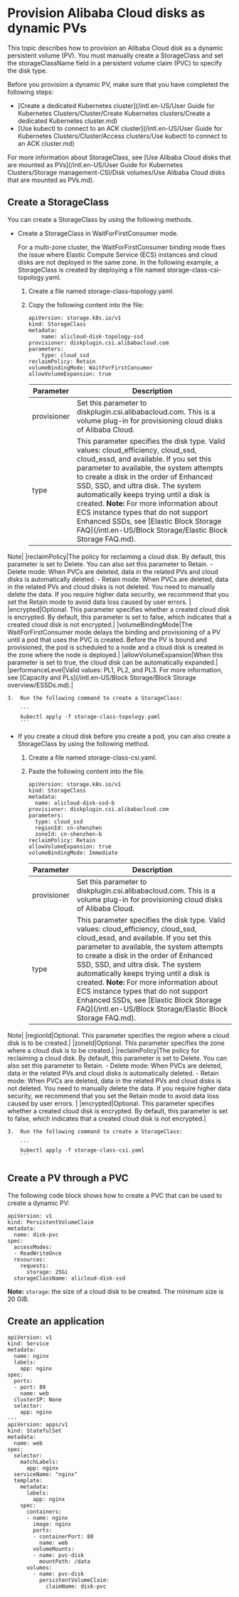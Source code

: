 # Provision Alibaba Cloud disks as dynamic PVs

This topic describes how to provision an Alibaba Cloud disk as a dynamic persistent volume \(PV\). You must manually create a StorageClass and set the storageClassName field in a persistent volume claim \(PVC\) to specify the disk type.

Before you provision a dynamic PV, make sure that you have completed the following steps:

-   [Create a dedicated Kubernetes cluster](/intl.en-US/User Guide for Kubernetes Clusters/Cluster/Create Kubernetes clusters/Create a dedicated Kubernetes cluster.md)
-   [Use kubectl to connect to an ACK cluster](/intl.en-US/User Guide for Kubernetes Clusters/Cluster/Access clusters/Use kubectl to connect to an ACK cluster.md)

For more information about StorageClass, see [Use Alibaba Cloud disks that are mounted as PVs](/intl.en-US/User Guide for Kubernetes Clusters/Storage management-CSI/Disk volumes/Use Alibaba Cloud disks that are mounted as PVs.md).

## Create a StorageClass

You can create a StorageClass by using the following methods.

-   Create a StorageClass in WaitForFirstConsumer mode.

    For a multi-zone cluster, the WaitForFirstConsumer binding mode fixes the issue where Elastic Compute Service \(ECS\) instances and cloud disks are not deployed in the same zone. In the following example, a StorageClass is created by deploying a file named storage-class-csi-topology.yaml.

    1.  Create a file named storage-class-topology.yaml.
    2.  Copy the following content into the file:

        ```
        apiVersion: storage.k8s.io/v1
        kind: StorageClass
        metadata:
            name: alicloud-disk-topology-ssd
        provisioner: diskplugin.csi.alibabacloud.com
        parameters:
            type: cloud_ssd
        reclaimPolicy: Retain
        volumeBindingMode: WaitForFirstConsumer
        allowVolumeExpansion: true
        ```

        |Parameter|Description|
        |---------|-----------|
        |provisioner|Set this parameter to diskplugin.csi.alibabacloud.com. This is a volume plug-in for provisioning cloud disks of Alibaba Cloud.|
        |type|This parameter specifies the disk type. Valid values: cloud\_efficiency, cloud\_ssd, cloud\_essd, and available. If you set this parameter to available, the system attempts to create a disk in the order of Enhanced SSD, SSD, and ultra disk. The system automatically keeps trying until a disk is created. **Note:** For more information about ECS instance types that do not support Enhanced SSDs, see [Elastic Block Storage FAQ](/intl.en-US/Block Storage/Elastic Block Storage FAQ.md).

Note|
        |reclaimPolicy|The policy for reclaiming a cloud disk. By default, this parameter is set to Delete. You can also set this parameter to Retain.         -   Delete mode: When PVCs are deleted, data in the related PVs and cloud disks is automatically deleted.
        -   Retain mode: When PVCs are deleted, data in the related PVs and cloud disks is not deleted. You need to manually delete the data.
If you require higher data security, we recommend that you set the Retain mode to avoid data loss caused by user errors. |
        |encrypted|Optional. This parameter specifies whether a created cloud disk is encrypted. By default, this parameter is set to false, which indicates that a created cloud disk is not encrypted.|
        |volumeBindingMode|The WaitForFirstConsumer mode delays the binding and provisioning of a PV until a pod that uses the PVC is created. Before the PV is bound and provisioned, the pod is scheduled to a node and a cloud disk is created in the zone where the node is deployed.|
        |allowVolumeExpansion|When this parameter is set to true, the cloud disk can be automatically expanded.|
        |performanceLevel|Valid values: PL1, PL2, and PL3. For more information, see [Capacity and PLs](/intl.en-US/Block Storage/Block Storage overview/ESSDs.md).|

    3.  Run the following command to create a StorageClass:

        ```
        kubectl apply -f storage-class-topology.yaml
        ```

-   If you create a cloud disk before you create a pod, you can also create a StorageClass by using the following method.
    1.  Create a file named storage-class-csi.yaml.
    2.  Paste the following content into the file.

        ```
        apiVersion: storage.k8s.io/v1
        kind: StorageClass
        metadata:
          name: alicloud-disk-ssd-b
        provisioner: diskplugin.csi.alibabacloud.com
        parameters:
          type: cloud_ssd
          regionId: cn-shenzhen
          zoneId: cn-shenzhen-b
        reclaimPolicy: Retain
        allowVolumeExpansion: true
        volumeBindingMode: Immediate
        ```

        |Parameter|Description|
        |---------|-----------|
        |provisioner|Set this parameter to diskplugin.csi.alibabacloud.com. This is a volume plug-in for provisioning cloud disks of Alibaba Cloud.|
        |type|This parameter specifies the disk type. Valid values: cloud\_efficiency, cloud\_ssd, cloud\_essd, and available. If you set this parameter to available, the system attempts to create a disk in the order of Enhanced SSD, SSD, and ultra disk. The system automatically keeps trying until a disk is created. **Note:** For more information about ECS instance types that do not support Enhanced SSDs, see [Elastic Block Storage FAQ](/intl.en-US/Block Storage/Elastic Block Storage FAQ.md).

Note|
        |regionId|Optional. This parameter specifies the region where a cloud disk is to be created.|
        |zoneId|Optional. This parameter specifies the zone where a cloud disk is to be created.|
        |reclaimPolicy|The policy for reclaiming a cloud disk. By default, this parameter is set to Delete. You can also set this parameter to Retain.         -   Delete mode: When PVCs are deleted, data in the related PVs and cloud disks is automatically deleted.
        -   Retain mode: When PVCs are deleted, data in the related PVs and cloud disks is not deleted. You need to manually delete the data.
If you require higher data security, we recommend that you set the Retain mode to avoid data loss caused by user errors. |
        |encrypted|Optional. This parameter specifies whether a created cloud disk is encrypted. By default, this parameter is set to false, which indicates that a created cloud disk is not encrypted.|

    3.  Run the following command to create a StorageClass:

        ```
        kubectl apply -f storage-class-csi.yaml
        ```


## Create a PV through a PVC

The following code block shows how to create a PVC that can be used to create a dynamic PV:

```
apiVersion: v1
kind: PersistentVolumeClaim
metadata:
  name: disk-pvc
spec:
  accessModes:
  - ReadWriteOnce
  resources:
    requests:
      storage: 25Gi
  storageClassName: alicloud-disk-ssd
```

**Note:** `storage`: the size of a cloud disk to be created. The minimum size is 20 GiB.

## Create an application

```
apiVersion: v1
kind: Service
metadata:
  name: nginx
  labels:
    app: nginx
spec:
  ports:
  - port: 80
    name: web
  clusterIP: None
  selector:
    app: nginx
---
apiVersion: apps/v1
kind: StatefulSet
metadata:
  name: web
spec:
  selector:
    matchLabels:
      app: nginx
  serviceName: "nginx"
  template:
    metadata:
      labels:
        app: nginx
    spec:
      containers:
      - name: nginx
        image: nginx
        ports:
        - containerPort: 80
          name: web
        volumeMounts:
        - name: pvc-disk
          mountPath: /data
      volumes:
        - name: pvc-disk
          persistentVolumeClaim:
            claimName: disk-pvc
```

